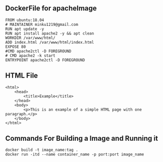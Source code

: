 ## DockerFile for apacheImage ##



```
FROM ubuntu:18.04
# MAINTAINER minku1219@gmail.com
RUN apt update -y
RUN apt install apache2 -y && apt clean
WORKDIR /var/www/html/
ADD index.html /var/www/html/index.html
EXPOSE 80
#CMD apache2ctl -D FOREGROUND
# CMD apache2 -k start
ENTRYPOINT apache2ctl -D FOREGROUND
```



## HTML File ##



```
<html>
    <head>
        <title>Example</title>
    </head>
    <body>
        <p>This is an example of a simple HTML page with one paragraph.</p>
    </body>
</html>
```



## Commands For Building a Image and Running it ##



```
docker build -t image_name:tag .
docker run -itd --name container_name -p port:port image_name
```


